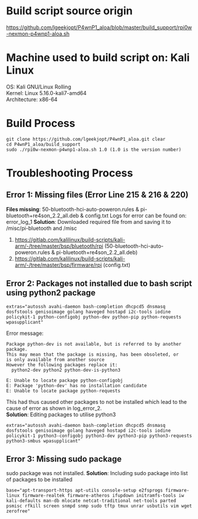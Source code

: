 # Build script source origin
https://github.com/lgeekjopt/P4wnP1_aloa/blob/master/build_support/rpi0w-nexmon-p4wnp1-aloa.sh

# Machine used to build script on: Kali Linux
OS: Kali GNU/Linux Rolling  
Kernel: Linux 5.16.0-kali7-amd64  
Architecture: x86-64  

# Build Process
```
git clone https://github.com/lgeekjopt/P4wnP1_aloa.git clear
cd P4wnP1_aloa/build_support
sudo ./rpi0w-nexmon-p4wnp1-aloa.sh 1.0 (1.0 is the version number)
```

# Troubleshooting Process
## Error 1: Missing files (Error Line 215 & 216 & 220)
**Files missing**: 50-bluetooth-hci-auto-poweron.rules & pi-bluetooth+re4son_2.2_all.deb & config.txt 
Logs for error can be found on: error_log_1
**Solution**: Downloaded required file from and saving it to /misc/pi-bluetooth and /misc
1. https://gitlab.com/kalilinux/build-scripts/kali-arm/-/tree/master/bsp/bluetooth/rpi (50-bluetooth-hci-auto-poweron.rules & pi-bluetooth+re4son_2.2_all.deb)
2. https://gitlab.com/kalilinux/build-scripts/kali-arm/-/tree/master/bsp/firmware/rpi (config.txt)

## Error 2: Packages not installed due to bash script using python2 package
``` 
extras="autossh avahi-daemon bash-completion dhcpcd5 dnsmasq dosfstools genisoimage golang haveged hostapd i2c-tools iodine policykit-1 python-configobj python-dev python-pip python-requests wpasupplicant"
```
Error message:
```
Package python-dev is not available, but is referred to by another package.
This may mean that the package is missing, has been obsoleted, or
is only available from another source
However the following packages replace it:
  python2-dev python2 python-dev-is-python3

E: Unable to locate package python-configobj
E: Package 'python-dev' has no installation candidate
E: Unable to locate package python-requests
```
This had thus caused other packages to not be installed which lead to the cause of error as shown in log_error_2.  
**Solution**: Editing packages to utilise python3 
```
extras="autossh avahi-daemon bash-completion dhcpcd5 dnsmasq dosfstools genisoimage golang haveged hostapd i2c-tools iodine policykit-1 python3-configobj python3-dev python3-pip python3-requests python3-smbus wpasupplicant"
```

## Error 3: Missing sudo package
sudo package was not installed.
**Solution**: Including sudo package into list of packages to be installed 
```
base="apt-transport-https apt-utils console-setup e2fsprogs firmware-linux firmware-realtek firmware-atheros ifupdown initramfs-tools iw kali-defaults man-db mlocate netcat-traditional net-tools parted psmisc rfkill screen snmpd snmp sudo tftp tmux unrar usbutils vim wget zerofree"
```
